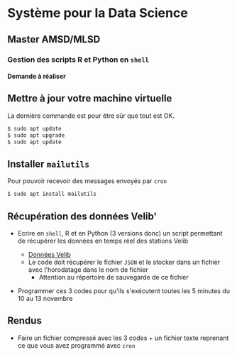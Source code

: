 # Système pour la Data Science

## Master AMSD/MLSD

### Gestion des scripts R et Python en `shell`

#### Demande à réaliser

## Mettre à jour votre machine virtuelle

La dernière commande est pour être sûr que tout est OK.

```bash
$ sudo apt update
$ sudo apt upgrade
$ sudo apt update
```

## Installer `mailutils`

Pour pouvoir recevoir des messages envoyés par `cron`

```bash
$ sudo apt install mailutils
```

## Récupération des données Velib'

- Ecrire en `shell`, R et en Python (3 versions donc) un script permettant de récupérer les données en temps réel des stations Velib
    - [Données Velib](https://opendata.paris.fr/explore/dataset/velib-disponibilite-en-temps-reel/information/?disjunctive.name&disjunctive.is_installed&disjunctive.is_renting&disjunctive.is_returning&disjunctive.nom_arrondissement_communes)
    - Le code doit récupérer le fichier `JSON` et le stocker dans un fichier avec l'horodatage dans le nom de fichier
        - Attention au répertoire de sauvegarde de ce fichier
    
- Programmer ces 3 codes pour qu'ils s'exécutent toutes les 5 minutes du 10 au 13 novembre

## Rendus

- Faire un fichier compressé avec les 3 codes + un fichier texte reprenant ce que vous avez programmé avec `cron`


